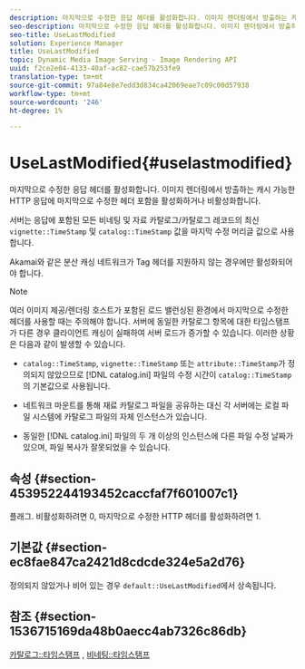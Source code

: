 ```yaml
---
description: 마지막으로 수정한 응답 헤더를 활성화합니다. 이미지 렌더링에서 방출하는 캐시 가능한 HTTP 응답에 마지막으로 수정한 헤더 포함을 활성화하거나 비활성화합니다.
seo-description: 마지막으로 수정한 응답 헤더를 활성화합니다. 이미지 렌더링에서 방출하는 캐시 가능한 HTTP 응답에 마지막으로 수정한 헤더 포함을 활성화하거나 비활성화합니다.
seo-title: UseLastModified
solution: Experience Manager
title: UseLastModified
topic: Dynamic Media Image Serving - Image Rendering API
uuid: f2ce2e04-4133-40af-ac82-cae57b253fe9
translation-type: tm+mt
source-git-commit: 97a84e8e7edd3d834ca42069eae7c09c00d57938
workflow-type: tm+mt
source-wordcount: '246'
ht-degree: 1%

---
```



# UseLastModified{#uselastmodified}

마지막으로 수정한 응답 헤더를 활성화합니다. 이미지 렌더링에서 방출하는 캐시 가능한 HTTP 응답에 마지막으로 수정한 헤더 포함을 활성화하거나 비활성화합니다.

서버는 응답에 포함된 모든 비네팅 및 자료 카탈로그/카탈로그 레코드의 최신 `vignette::TimeStamp` 및 `catalog::TimeStamp` 값을 마지막 수정 머리글 값으로 사용합니다.

Akamai와 같은 분산 캐싱 네트워크가 Tag 헤더를 지원하지 않는 경우에만 활성화되어야 합니다.

>[!NOTE]
>
>여러 이미지 제공/렌더링 호스트가 포함된 로드 밸런싱된 환경에서 마지막으로 수정한 헤더를 사용할 때는 주의해야 합니다. 서버에 동일한 카탈로그 항목에 대한 타임스탬프가 다른 경우 클라이언트 캐싱이 실패하여 서버 로드가 증가할 수 있습니다. 이러한 상황은 다음과 같이 발생할 수 있습니다.

* `catalog::TimeStamp`, `vignette::TimeStamp` 또는 `attribute::TimeStamp`가 정의되지 않았으므로 [!DNL catalog.ini] 파일의 수정 시간이 `catalog::TimeStamp`의 기본값으로 사용됩니다.

* 네트워크 마운트를 통해 재료 카탈로그 파일을 공유하는 대신 각 서버에는 로컬 파일 시스템에 카탈로그 파일의 자체 인스턴스가 있습니다.
* 동일한 [!DNL catalog.ini] 파일의 두 개 이상의 인스턴스에 다른 파일 수정 날짜가 있으며, 파일 복사가 잘못되었을 수 있습니다.

## 속성 {#section-453952244193452caccfaf7f601007c1}

플래그. 비활성화하려면 0, 마지막으로 수정한 HTTP 헤더를 활성화하려면 1.

## 기본값 {#section-ec8fae847ca2421d8cdcde324e5a2d76}

정의되지 않았거나 비어 있는 경우 `default::UseLastModified`에서 상속됩니다.

## 참조 {#section-1536715169da48b0aecc4ab7326c86db}

[카탈로그::타임스탬프](../../../../../ir-api/material-cat/image-rendering-api-ref/c-ir-material-catalog/c-ir-material-data-reference/r-ir-timestamp-dataref.md#reference-6daf7973dc4f4b4e9e8165756db7c319) ,  [비네팅::타임스탬프](../../../../../ir-api/material-cat/image-rendering-api-ref/c-ir-material-catalog/c-ir-vignette-map-reference/r-ir-timestamp-vignette.md#reference-d57cdd40a6a645d199dbb1d56cc85bc1)
